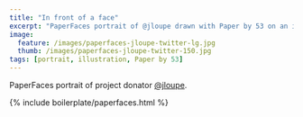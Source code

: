 ```yaml
---
title: "In front of a face"
excerpt: "PaperFaces portrait of @jloupe drawn with Paper by 53 on an iPad."
image: 
  feature: /images/paperfaces-jloupe-twitter-lg.jpg
  thumb: /images/paperfaces-jloupe-twitter-150.jpg
tags: [portrait, illustration, Paper by 53]
---
```


PaperFaces portrait of project donator [@jloupe](http://twitter.com/jloupe).

{% include boilerplate/paperfaces.html %}